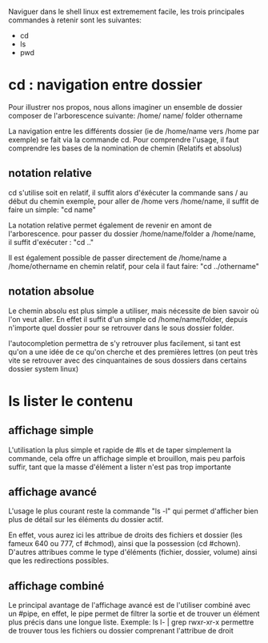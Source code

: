 
Naviguer dans le shell linux est extremement facile, les trois principales commandes à retenir sont les suivantes:
- cd
- ls
- pwd

# cd : navigation entre dossier

Pour illustrer nos propos, nous allons imaginer un ensemble de dossier composer de l'arborescence suivante:
/home/
		name/
				folder
		othername

La navigation entre les différents dossier (ie de /home/name vers /home par exemple) se fait via la commande cd.
Pour comprendre l'usage, il faut comprendre les bases de la nomination de chemin (Relatifs et absolus)


## notation relative

cd s'utilise soit en relatif, il suffit alors d'éxécuter la commande sans / au début du chemin
exemple, pour aller de /home vers /home/name, il suffit de faire un simple:
"cd name"

La notation relative permet également de revenir en amont de l'arborescence.
pour passer du dossier /home/name/folder a /home/name, il suffit d'exécuter :
"cd .."

Il est également possible de passer directement de /home/name a /home/othername en chemin relatif, pour cela il faut faire:
"cd ../othername"

## notation absolue

Le chemin absolu est plus simple a utiliser, mais nécessite de bien savoir où l'on veut aller.
En effet il suffit d'un simple cd /home/name/folder, depuis n'importe quel dossier pour se retrouver dans le sous dossier folder.

l'autocompletion permettra de s'y retrouver plus facilement, si tant est qu'on a une idée de ce qu'on cherche et des premières lettres (on peut très vite se retrouver avec des cinquantaines de sous dossiers dans certains dossier system linux)

# ls lister le contenu

## affichage simple

L'utilisation la plus simple et rapide de #ls et de taper simplement la commande, cela offre un affichage simple et brouillon, mais peu parfois suffir, tant que la masse d'élément a lister n'est pas trop importante

## affichage avancé

L'usage le plus courant reste la commande "ls -l" qui permet d'afficher bien plus de détail sur les éléments du dossier actif.

En effet, vous aurez ici les attribue de droits des fichiers et dossier (les fameux 640 ou 777, cf #chmod), ainsi que la possession (cd #chown). D'autres attribues comme le type d'éléments (fichier, dossier, volume) ainsi que les redirections possibles.

## affichage combiné

Le principal avantage de l'affichage avancé est de l'utiliser combiné avec un #pipe, en effet, le pipe permet de filtrer la sortie et de trouver un élément plus précis dans une longue liste.
Exemple: 
ls l- | grep rwxr-xr-x
permettre de trouver tous les fichiers ou dossier comprenant l'attribue de droit 